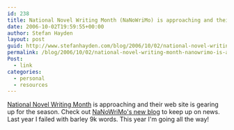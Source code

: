 ```yaml
---
id: 238
title: National Novel Writing Month (NaNoWriMo) is approaching and their web site is gearing up for the season
date: 2006-10-02T19:59:55+00:00
author: Stefan Hayden
layout: post
guid: http://www.stefanhayden.com/blog/2006/10/02/national-novel-writing-month-nanowrimo-is-approaching-and-their-web-site-is-gearing-up-for-the-season/
permalink: /blog/2006/10/02/national-novel-writing-month-nanowrimo-is-approaching-and-their-web-site-is-gearing-up-for-the-season/
Post:
  - link
categories:
  - personal
  - resources
---
```

<p><a href="http://www.nanowrimo.org">National Novel Writing Month</a> is approaching and their web site is gearing up for the season. Check out <a href="http://blog.nanowrimo.org/">NaNoWriMo's new blog</a> to keep up on news. Last year I failed with barley 9k words. This year I'm going all the way!
</p>
